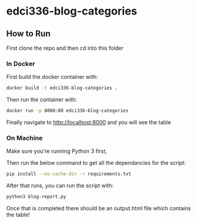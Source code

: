# edci336-blog-categories

## How to Run
First clone the repo and then cd into this folder

### In Docker
First build the docker container with:
```bash
docker build -t edci336-blog-categories .
```

Then run the container with:
```bash
docker run -p 8000:80 edci336-blog-categories
```

Finally navigate to [http://localhost:8000](http://localhost:8000) and you will see the table

### On Machine
Make sure you're running Python 3 first,

Then run the below command to get all the dependancies for the script:
```bash
pip install --no-cache-dir -r requirements.txt
```

After that runs, you can run the script with:
```bash
python3 blog-report.py
```

Once that is completed there should be an output.html file which contains the table!
